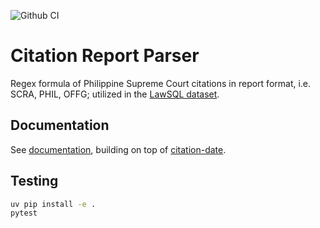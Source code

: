 ![Github CI](https://github.com/justmars/citation-report/actions/workflows/ci.yml/badge.svg)

# Citation Report Parser

Regex formula of Philippine Supreme Court citations in report format, i.e. SCRA, PHIL, OFFG; utilized in the [LawSQL dataset](https://lawsql.com).

## Documentation

See [documentation](https://justmars.github.io/citation-report), building on top of [citation-date](https://justmars.github.io/citation-date).

## Testing

```sh
uv pip install -e .
pytest
```
